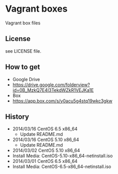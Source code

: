 Vagrant boxes
=========

Vagrant box files

License
------

see LICENSE file.

How to get
---------

- Google Drive
 - https://drive.google.com/folderview?id=0B_MzkQ7E4I3TekdWZkR1VEJKa1E
- Box
 - https://app.box.com/s/y0acu5g4stq19wkc3gkw

History
-------

- 2014/03/16 CentOS 6.5 x86_64
  - Update README.md
- 2014/03/16 CentOS 5.10 x86_64
  - Update README.md
- 2014/03/02 CentOS 5.10 x86_64
 - Install Media: CentOS-5.10-x86_64-netinstall.iso
- 2014/03/01 CentOS 6.5 x86_64
 - Install Media: CentOS-6.5-x86_64-netinstall.iso
